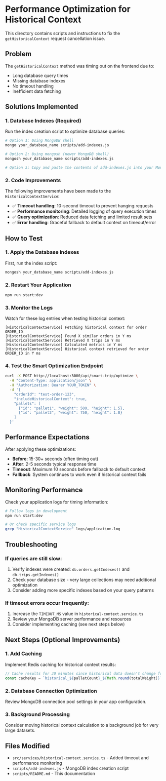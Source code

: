 # Performance Optimization for Historical Context

This directory contains scripts and instructions to fix the `getHistoricalContext` request cancellation issue.

## Problem
The `getHistoricalContext` method was timing out on the frontend due to:
- Long database query times
- Missing database indexes
- No timeout handling
- Inefficient data fetching

## Solutions Implemented

### 1. Database Indexes (Required)
Run the index creation script to optimize database queries:

```bash
# Option 1: Using MongoDB shell
mongo your_database_name scripts/add-indexes.js

# Option 2: Using mongosh (newer MongoDB shell)
mongosh your_database_name scripts/add-indexes.js

# Option 3: Copy and paste the contents of add-indexes.js into your MongoDB client
```

### 2. Code Improvements
The following improvements have been made to the `HistoricalContextService`:

- ✅ **Timeout handling**: 10-second timeout to prevent hanging requests
- ✅ **Performance monitoring**: Detailed logging of query execution times
- ✅ **Query optimization**: Reduced data fetching and limited result sets
- ✅ **Error handling**: Graceful fallback to default context on timeout/error

## How to Test

### 1. Apply the Database Indexes
First, run the index script:
```bash
mongosh your_database_name scripts/add-indexes.js
```

### 2. Restart Your Application
```bash
npm run start:dev
```

### 3. Monitor the Logs
Watch for these log entries when testing historical context:
```
[HistoricalContextService] Fetching historical context for order ORDER_ID
[HistoricalContextService] Found X similar orders in Y ms
[HistoricalContextService] Retrieved X trips in Y ms
[HistoricalContextService] Calculated metrics in Y ms
[HistoricalContextService] Historical context retrieved for order ORDER_ID in Y ms
```

### 4. Test the Smart Optimization Endpoint
```bash
curl -X POST http://localhost:3000/api/smart-trip/optimize \
  -H "Content-Type: application/json" \
  -H "Authorization: Bearer YOUR_TOKEN" \
  -d '{
    "orderId": "test-order-123",
    "includeHistoricalContext": true,
    "pallets": [
      {"id": "pallet1", "weight": 500, "height": 1.5},
      {"id": "pallet2", "weight": 750, "height": 1.8}
    ]
  }'
```

## Performance Expectations

After applying these optimizations:

- **Before**: 15-30+ seconds (often timing out)
- **After**: 2-5 seconds typical response time
- **Timeout**: Maximum 10 seconds before fallback to default context
- **Fallback**: System continues to work even if historical context fails

## Monitoring Performance

Check your application logs for timing information:

```bash
# Follow logs in development
npm run start:dev

# Or check specific service logs
grep "HistoricalContextService" logs/application.log
```

## Troubleshooting

### If queries are still slow:
1. Verify indexes were created: `db.orders.getIndexes()` and `db.trips.getIndexes()`
2. Check your database size - very large collections may need additional optimization
3. Consider adding more specific indexes based on your query patterns

### If timeout errors occur frequently:
1. Increase the `TIMEOUT_MS` value in `historical-context.service.ts`
2. Review your MongoDB server performance and resources
3. Consider implementing caching (see next steps below)

## Next Steps (Optional Improvements)

### 1. Add Caching
Implement Redis caching for historical context results:
```typescript
// Cache results for 30 minutes since historical data doesn't change frequently
const cacheKey = `historical_${palletCount}_${Math.round(totalWeight)}`;
```

### 2. Database Connection Optimization
Review MongoDB connection pool settings in your app configuration.

### 3. Background Processing
Consider moving historical context calculation to a background job for very large datasets.

## Files Modified
- `src/services/historical-context.service.ts` - Added timeout and performance monitoring
- `scripts/add-indexes.js` - MongoDB index creation script
- `scripts/README.md` - This documentation